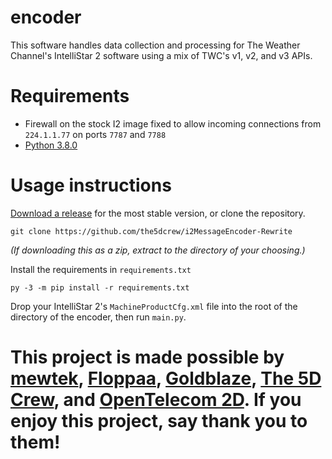# encoder
This software handles data collection and processing for The Weather Channel's IntelliStar 2 software using a mix of TWC's v1, v2, and v3 APIs. 

# Requirements
* Firewall on the stock I2 image fixed to allow incoming connections from ``224.1.1.77`` on ports ``7787`` and ``7788``
* [Python 3.8.0](https://www.python.org/downloads/release/python-380/)

# Usage instructions
[Download a release](https://github.com/the5dcrew/i2MessageEncoder-Rewrite/releases) for the most stable version, or clone the repository.

``git clone https://github.com/the5dcrew/i2MessageEncoder-Rewrite``

*(If downloading this as a zip, extract to the directory of your choosing.)*

Install the requirements in ``requirements.txt``

``py -3 -m pip install -r requirements.txt``

Drop your IntelliStar 2's ``MachineProductCfg.xml`` file into the root of the directory of the encoder, then run ``main.py``.

# This project is made possible by [mewtek](https://github.com/mewtek), [Floppaa](https://github.com/Floppa-2), [Goldblaze](https://github.com/buffbears), [The 5D Crew](https://github.com/the5dcrew), and [OpenTelecom 2D](https://github.com/OpenTelecom2D). If you enjoy this project, say thank you to them!
